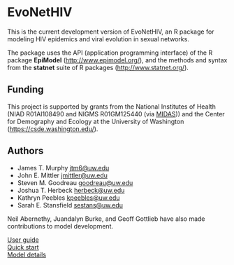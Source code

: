 # EvoNetHIV  

This is the current development version of EvoNetHIV, an R package for modeling HIV epidemics and viral evolution in sexual networks. 

The package uses the API (application programming interface) of the R package **EpiModel** (http://www.epimodel.org/), and the methods and syntax from the **statnet** suite of R packages (http://www.statnet.org/).

## Funding  

This project is supported by grants from the National Institutes of Health (NIAD R01AI108490 and NIGMS R01GM125440 (via [MIDAS](https://www.nigms.nih.gov/Research/specificareas/MIDAS/Pages/default.aspx))) and the Center for Demography and Ecology at the University of Washington (https://csde.washington.edu/). 

## Authors  

* James T. Murphy <jtm6@uw.edu> 
* John E. Mittler <jmittler@uw.edu>
* Steven M. Goodreau <goodreau@uw.edu>
* Joshua T. Herbeck <herbeck@uw.edu>
* Kathryn Peebles <kpeebles@uw.edu>
* Sarah E. Stansfield <sestans@uw.edu>  

Neil Abernethy, Juandalyn Burke, and Geoff Gottlieb have also made contributions to model development.  

[User guide](https://github.com/EvoNetHIV/EvoNet/blob/master/documentation/Model_overview.md)  
[Quick start](https://github.com/EvoNetHIV/EvoNet/blob/master/documentation/Quick%20start.md)  
[Model details](https://github.com/EvoNetHIV/EvoNet/blob/master/documentation/Model_details.html)